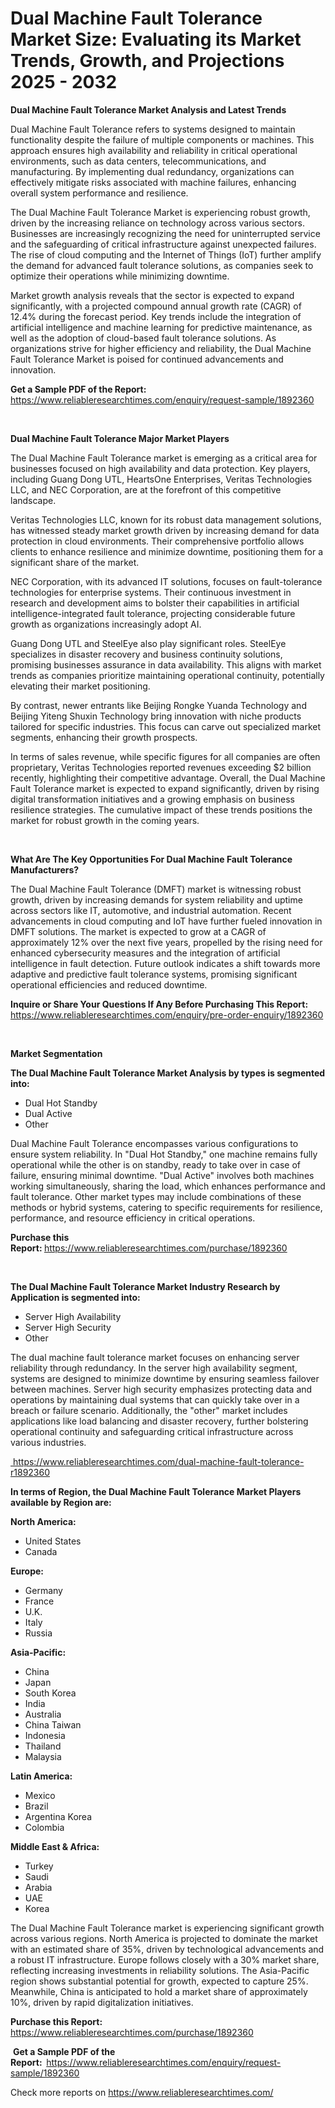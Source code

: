 <p><h1>Dual Machine Fault Tolerance Market Size: Evaluating its Market Trends, Growth, and Projections 2025 - 2032</h1></p><p><strong>Dual Machine Fault Tolerance Market Analysis and Latest Trends</strong></p>
<p><p>Dual Machine Fault Tolerance refers to systems designed to maintain functionality despite the failure of multiple components or machines. This approach ensures high availability and reliability in critical operational environments, such as data centers, telecommunications, and manufacturing. By implementing dual redundancy, organizations can effectively mitigate risks associated with machine failures, enhancing overall system performance and resilience.</p><p>The Dual Machine Fault Tolerance Market is experiencing robust growth, driven by the increasing reliance on technology across various sectors. Businesses are increasingly recognizing the need for uninterrupted service and the safeguarding of critical infrastructure against unexpected failures. The rise of cloud computing and the Internet of Things (IoT) further amplify the demand for advanced fault tolerance solutions, as companies seek to optimize their operations while minimizing downtime.</p><p>Market growth analysis reveals that the sector is expected to expand significantly, with a projected compound annual growth rate (CAGR) of 12.4% during the forecast period. Key trends include the integration of artificial intelligence and machine learning for predictive maintenance, as well as the adoption of cloud-based fault tolerance solutions. As organizations strive for higher efficiency and reliability, the Dual Machine Fault Tolerance Market is poised for continued advancements and innovation.</p></p>
<p><strong>Get a Sample PDF of the Report:&nbsp;</strong> <a href="https://www.reliableresearchtimes.com/enquiry/request-sample/1892360?utm_campaign=2774&utm_medium=2&utm_source=Github&utm_content=ia&utm_term=28032025&utm_id=dual-machine-fault-tolerance">https://www.reliableresearchtimes.com/enquiry/request-sample/1892360</a></p>
<p>&nbsp;</p>
<p><strong>Dual Machine Fault Tolerance Major Market Players</strong></p>
<p><p>The Dual Machine Fault Tolerance market is emerging as a critical area for businesses focused on high availability and data protection. Key players, including Guang Dong UTL, HeartsOne Enterprises, Veritas Technologies LLC, and NEC Corporation, are at the forefront of this competitive landscape. </p><p>Veritas Technologies LLC, known for its robust data management solutions, has witnessed steady market growth driven by increasing demand for data protection in cloud environments. Their comprehensive portfolio allows clients to enhance resilience and minimize downtime, positioning them for a significant share of the market.</p><p>NEC Corporation, with its advanced IT solutions, focuses on fault-tolerance technologies for enterprise systems. Their continuous investment in research and development aims to bolster their capabilities in artificial intelligence-integrated fault tolerance, projecting considerable future growth as organizations increasingly adopt AI.</p><p>Guang Dong UTL and SteelEye also play significant roles. SteelEye specializes in disaster recovery and business continuity solutions, promising businesses assurance in data availability. This aligns with market trends as companies prioritize maintaining operational continuity, potentially elevating their market positioning.</p><p>By contrast, newer entrants like Beijing Rongke Yuanda Technology and Beijing Yiteng Shuxin Technology bring innovation with niche products tailored for specific industries. This focus can carve out specialized market segments, enhancing their growth prospects.</p><p>In terms of sales revenue, while specific figures for all companies are often proprietary, Veritas Technologies reported revenues exceeding $2 billion recently, highlighting their competitive advantage. Overall, the Dual Machine Fault Tolerance market is expected to expand significantly, driven by rising digital transformation initiatives and a growing emphasis on business resilience strategies. The cumulative impact of these trends positions the market for robust growth in the coming years.</p></p>
<p>&nbsp;</p>
<p><strong>What Are The Key Opportunities For Dual Machine Fault Tolerance Manufacturers?</strong></p>
<p><p>The Dual Machine Fault Tolerance (DMFT) market is witnessing robust growth, driven by increasing demands for system reliability and uptime across sectors like IT, automotive, and industrial automation. Recent advancements in cloud computing and IoT have further fueled innovation in DMFT solutions. The market is expected to grow at a CAGR of approximately 12% over the next five years, propelled by the rising need for enhanced cybersecurity measures and the integration of artificial intelligence in fault detection. Future outlook indicates a shift towards more adaptive and predictive fault tolerance systems, promising significant operational efficiencies and reduced downtime.</p></p>
<p><strong>Inquire or Share Your Questions If Any Before Purchasing This Report:</strong> <a href="https://www.reliableresearchtimes.com/enquiry/pre-order-enquiry/1892360?utm_campaign=2774&utm_medium=2&utm_source=Github&utm_content=ia&utm_term=28032025&utm_id=dual-machine-fault-tolerance">https://www.reliableresearchtimes.com/enquiry/pre-order-enquiry/1892360</a></p>
<p>&nbsp;</p>
<p><strong>Market Segmentation</strong></p>
<p><strong>The Dual Machine Fault Tolerance Market Analysis by types is segmented into:</strong></p>
<p><ul><li>Dual Hot Standby</li><li>Dual Active</li><li>Other</li></ul></p>
<p><p>Dual Machine Fault Tolerance encompasses various configurations to ensure system reliability. In "Dual Hot Standby," one machine remains fully operational while the other is on standby, ready to take over in case of failure, ensuring minimal downtime. "Dual Active" involves both machines working simultaneously, sharing the load, which enhances performance and fault tolerance. Other market types may include combinations of these methods or hybrid systems, catering to specific requirements for resilience, performance, and resource efficiency in critical operations.</p></p>
<p><strong>Purchase this Report:&nbsp;</strong><a href="https://www.reliableresearchtimes.com/purchase/1892360?utm_campaign=2774&utm_medium=2&utm_source=Github&utm_content=ia&utm_term=28032025&utm_id=dual-machine-fault-tolerance">https://www.reliableresearchtimes.com/purchase/1892360</a></p>
<p>&nbsp;</p>
<p><strong>The Dual Machine Fault Tolerance Market Industry Research by Application is segmented into:</strong></p>
<p><ul><li>Server High Availability</li><li>Server High Security</li><li>Other</li></ul></p>
<p><p>The dual machine fault tolerance market focuses on enhancing server reliability through redundancy. In the server high availability segment, systems are designed to minimize downtime by ensuring seamless failover between machines. Server high security emphasizes protecting data and operations by maintaining dual systems that can quickly take over in a breach or failure scenario. Additionally, the "other" market includes applications like load balancing and disaster recovery, further bolstering operational continuity and safeguarding critical infrastructure across various industries.</p></p>
<p><a href="https://www.reliableresearchtimes.com/dual-machine-fault-tolerance-r1892360?utm_campaign=2774&utm_medium=2&utm_source=Github&utm_content=ia&utm_term=28032025&utm_id=dual-machine-fault-tolerance">&nbsp;https://www.reliableresearchtimes.com/dual-machine-fault-tolerance-r1892360</a></p>
<p><strong>In terms of Region, the Dual Machine Fault Tolerance Market Players available by Region are:</strong></p>
<p>
    <p> <strong> North America: </strong>
        <ul>
            <li>United States</li>
            <li>Canada</li>
        </ul>
        </p> 
    <p> <strong> Europe: </strong>
        <ul>
            <li>Germany</li>
            <li>France</li>
            <li>U.K.</li>
            <li>Italy</li>
            <li>Russia</li>
        </ul>
        </p> 
    <p> <strong> Asia-Pacific: </strong>
        <ul>
            <li>China</li>
            <li>Japan</li>
            <li>South Korea</li>
            <li>India</li>
            <li>Australia</li>
            <li>China Taiwan</li>
            <li>Indonesia</li>
            <li>Thailand</li>
            <li>Malaysia</li>
        </ul>
        </p> 
    <p> <strong> Latin America: </strong>
        <ul>
            <li>Mexico</li>
            <li>Brazil</li>
            <li>Argentina Korea</li>
            <li>Colombia</li>
        </ul>
        </p> 
    <p> <strong> Middle East & Africa: </strong>
        <ul>
            <li>Turkey</li>
            <li>Saudi</li>
            <li>Arabia</li>
            <li>UAE</li>
            <li>Korea</li>
        </ul>
    </p>
    </p>
<p><p>The Dual Machine Fault Tolerance market is experiencing significant growth across various regions. North America is projected to dominate the market with an estimated share of 35%, driven by technological advancements and a robust IT infrastructure. Europe follows closely with a 30% market share, reflecting increasing investments in reliability solutions. The Asia-Pacific region shows substantial potential for growth, expected to capture 25%. Meanwhile, China is anticipated to hold a market share of approximately 10%, driven by rapid digitalization initiatives.</p></p>
<p><strong>Purchase this Report: </strong><a href="https://www.reliableresearchtimes.com/purchase/1892360?utm_campaign=2774&utm_medium=2&utm_source=Github&utm_content=ia&utm_term=28032025&utm_id=dual-machine-fault-tolerance">https://www.reliableresearchtimes.com/purchase/1892360</a></p>
<p>&nbsp;<strong>Get a Sample PDF of the Report:&nbsp;&nbsp;</strong><a href="https://www.reliableresearchtimes.com/enquiry/request-sample/1892360?utm_campaign=2774&utm_medium=2&utm_source=Github&utm_content=ia&utm_term=28032025&utm_id=dual-machine-fault-tolerance">https://www.reliableresearchtimes.com/enquiry/request-sample/1892360</a></p>
<p><strong></strong></p>
<p>Check more reports on <a href="https://www.reliableresearchtimes.com/?utm_campaign=2774&utm_medium=2&utm_source=Github&utm_content=ia&utm_term=28032025&utm_id=dual-machine-fault-tolerance">https://www.reliableresearchtimes.com/</a></p>